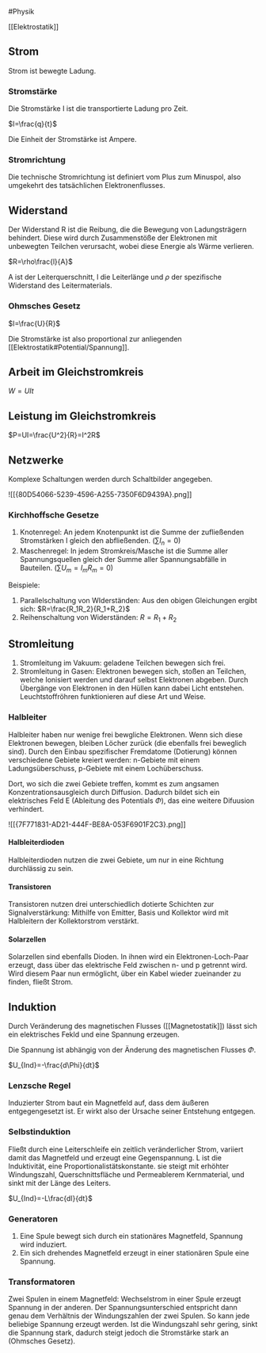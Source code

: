 #Physik 

[[Elektrostatik]]

## Strom 

Strom ist bewegte Ladung. 

### Stromstärke

Die Stromstärke I ist die transportierte Ladung pro Zeit.

$I=\frac{q}{t}$

Die Einheit der Stromstärke ist Ampere. 

### Stromrichtung

Die technische Stromrichtung ist definiert vom Plus zum Minuspol, also umgekehrt des tatsächlichen Elektronenflusses.

## Widerstand

Der Widerstand R ist die Reibung, die die Bewegung von Ladungsträgern behindert. Diese wird durch Zusammenstöße der Elektronen mit unbewegten Teilchen verursacht, wobei diese Energie als Wärme verlieren.

$R=\rho\frac{l}{A}$

A ist der Leiterquerschnitt, l die Leiterlänge und $\rho$ der spezifische Widerstand des Leitermaterials.

### Ohmsches Gesetz

$I=\frac{U}{R}$

Die Stromstärke ist also proportional zur anliegenden [[Elektrostatik#Potential/Spannung]].

## Arbeit im Gleichstromkreis

$W=UIt$

## Leistung im Gleichstromkreis

$P=UI=\frac{U^2}{R}=I^2R$

## Netzwerke

Komplexe Schaltungen werden durch Schaltbilder angegeben.

![[{80D54066-5239-4596-A255-7350F6D9439A}.png]]

### Kirchhoffsche Gesetze

1. Knotenregel: An jedem Knotenpunkt ist die Summe der zufließenden Stromstärken I gleich den abfließenden. ($\sum I_n=0$)
2. Maschenregel: In jedem Stromkreis/Masche ist die Summe aller Spannungsquellen gleich der Summe aller Spannungsabfälle in Bauteilen. ($\sum U_m=I_mR_m=0$)

Beispiele: 

1. Parallelschaltung von WIderständen:
Aus den obigen Gleichungen ergibt sich: $R=\frac{R_1R_2}{R_1+R_2}$
2. Reihenschaltung von Widerständen: $R=R_1+R_2$

## Stromleitung

1. Stromleitung im Vakuum: geladene Teilchen bewegen sich frei.
2. Stromleitung in Gasen: Elektronen bewegen sich, stoßen an Teilchen, welche Ionisiert werden und darauf selbst Elektronen abgeben. Durch Übergänge von Elektronen in den Hüllen kann dabei Licht entstehen. Leuchtstoffröhren funktionieren auf diese Art und Weise.

### Halbleiter

Halbleiter haben nur wenige frei bewgliche Elektronen. Wenn sich diese Elektronen bewegen, bleiben Löcher zurück (die ebenfalls frei beweglich sind). Durch den Einbau spezifischer Fremdatome (Dotierung) können verschiedene Gebiete kreiert werden: n-Gebiete mit einem Ladungsüberschuss, p-Gebiete mit einem Lochüberschuss.

Dort, wo sich die zwei Gebiete treffen, kommt es zum angsamen Konzentrationsausgleich durch Diffusion. Dadurch bildet sich ein elektrisches Feld E (Ableitung des Potentials $\Phi$), das eine weitere Difuusion verhindert.

![[{7F771831-AD21-444F-BE8A-053F6901F2C3}.png]]

#### Halbleiterdioden

Halbleiterdioden nutzen die zwei Gebiete, um nur in eine Richtung durchlässig zu sein. 

#### Transistoren

Transistoren nutzen drei unterschiedlich dotierte Schichten zur Signalverstärkung: Mithilfe von Emitter, Basis und Kollektor wird mit Halbleitern der Kollektorstrom verstärkt.

#### Solarzellen

Solarzellen sind ebenfalls Dioden. In ihnen wird ein Elektronen-Loch-Paar erzeugt, dass über das elektrische Feld zwischen n- und p getrennt wird. Wird diesem Paar nun ermöglicht, über ein Kabel wieder zueinander zu finden, fließt Strom.

## Induktion

Durch Veränderung des magnetischen Flusses ([[Magnetostatik]]) lässt sich ein elektrisches Fekld und eine Spannung erzeugen.

Die Spannung ist abhängig von der Änderung des magnetischen Flusses $\Phi$.

$U_{Ind}=-\frac{d\Phi}{dt}$

### Lenzsche Regel

Induzierter Strom baut ein Magnetfeld auf, dass dem äußeren entgegengesetzt ist. Er wirkt also der Ursache seiner Entstehung entgegen.

### Selbstinduktion

Fließt durch eine Leiterschleife ein zeitlich veränderlicher Strom, variiert damit das Magnetfeld und erzeugt eine Gegenspannung. L ist die Induktivität, eine Proportionalistätskonstante. sie steigt mit erhöhter Windungszahl, Querschnittsfläche und Permeablerem Kernmaterial, und sinkt mit der Länge des Leiters. 

$U_{Ind}=-L\frac{dI}{dt}$

### Generatoren

1. Eine Spule bewegt sich durch ein stationäres Magnetfeld, Spannung wird induziert.
2. Ein sich drehendes Magnetfeld erzeugt in einer stationären Spule eine Spannung.

### Transformatoren

Zwei Spulen in einem Magnetfeld: Wechselstrom in einer Spule erzeugt Spannung in der anderen. Der Spannungsunterschied entspricht dann genau dem Verhältnis der Windungszahlen der zwei Spulen. So kann jede beliebige Spannung erzeugt werden. Ist die Windungszahl sehr gering, sinkt die Spannung stark, dadurch steigt jedoch die Stromstärke stark an (Ohmsches Gesetz).
